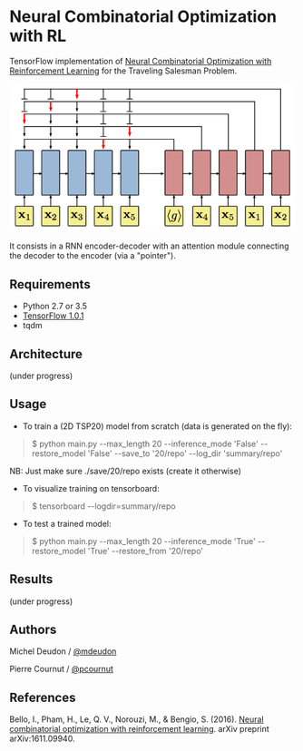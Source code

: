 # Neural Combinatorial Optimization with RL

TensorFlow implementation of [Neural Combinatorial Optimization with Reinforcement Learning](http://arxiv.org/abs/1611.09940) for the Traveling Salesman Problem.

![model](./Img/Pointer_Net.png)

It consists in a RNN encoder-decoder with an attention module connecting the decoder to the encoder (via a "pointer").

## Requirements

- Python 2.7 or 3.5
- [TensorFlow 1.0.1](https://www.tensorflow.org/install/)
- tqdm

## Architecture

(under progress)

## Usage

- To train a (2D TSP20) model from scratch (data is generated on the fly):
> $ python main.py --max_length 20 --inference_mode 'False' --restore_model 'False' --save_to '20/repo' --log_dir 'summary/repo'

NB: Just make sure ./save/20/repo exists (create it otherwise)

- To visualize training on tensorboard:
> $ tensorboard --logdir=summary/repo

- To test a trained model:
> $ python main.py --max_length 20 --inference_mode 'True' --restore_model 'True' --restore_from '20/repo'


## Results

(under progress)

## Authors

Michel Deudon / [@mdeudon](https://github.com/MichelDeudon)

Pierre Cournut / [@pcournut](https://github.com/pcournut)

## References
Bello, I., Pham, H., Le, Q. V., Norouzi, M., & Bengio, S. (2016). [Neural combinatorial optimization with reinforcement learning](https://arxiv.org/abs/1611.09940). arXiv preprint arXiv:1611.09940.
